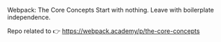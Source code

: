 Webpack: The Core Concepts
Start with nothing. Leave with boilerplate independence.

Repo related to :point_right: https://webpack.academy/p/the-core-concepts
